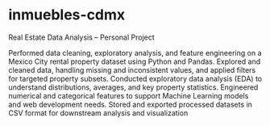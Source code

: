 # inmuebles-cdmx
Real Estate Data Analysis – Personal Project


Performed data cleaning, exploratory analysis, and feature engineering on a Mexico City rental property
dataset using Python and Pandas.
Explored and cleaned data, handling missing and inconsistent values, and applied filters for targeted
property subsets.
Conducted exploratory data analysis (EDA) to understand distributions, averages, and key property statistics.
Engineered numerical and categorical features to support Machine Learning models and web development needs.
Stored and exported processed datasets in CSV format for downstream analysis and visualization
